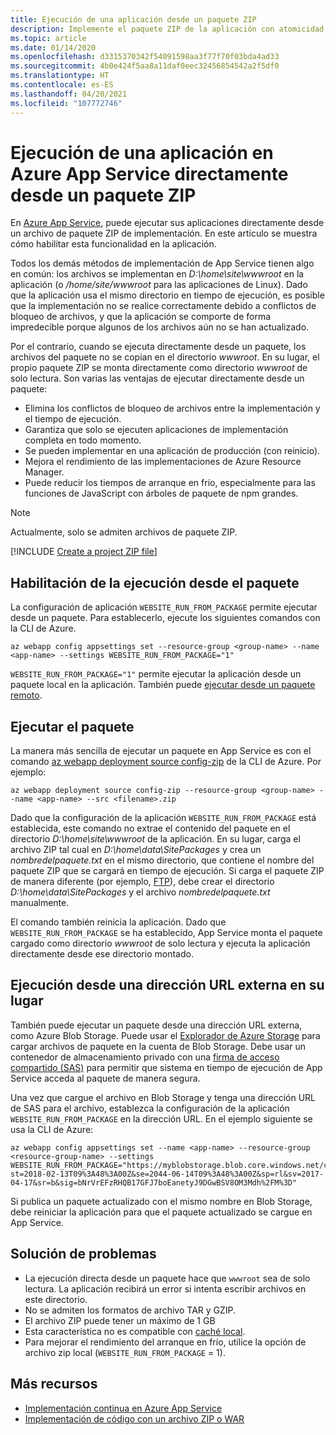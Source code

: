 ```yaml
---
title: Ejecución de una aplicación desde un paquete ZIP
description: Implemente el paquete ZIP de la aplicación con atomicidad. Mejore la previsibilidad y la confiabilidad del comportamiento de su aplicación durante el proceso de implementación de ZIP.
ms.topic: article
ms.date: 01/14/2020
ms.openlocfilehash: d3315370342f54091598aa3f77f70f03bda4ad33
ms.sourcegitcommit: 4b0e424f5aa8a11daf0eec32456854542a2f5df0
ms.translationtype: HT
ms.contentlocale: es-ES
ms.lasthandoff: 04/20/2021
ms.locfileid: "107772746"
---
```

# <a name="run-your-app-in-azure-app-service-directly-from-a-zip-package"></a>Ejecución de una aplicación en Azure App Service directamente desde un paquete ZIP

En [Azure App Service](overview.md), puede ejecutar sus aplicaciones directamente desde un archivo de paquete ZIP de implementación. En este artículo se muestra cómo habilitar esta funcionalidad en la aplicación.

Todos los demás métodos de implementación de App Service tienen algo en común: los archivos se implementan en *D:\home\site\wwwroot* en la aplicación (o */home/site/wwwroot* para las aplicaciones de Linux). Dado que la aplicación usa el mismo directorio en tiempo de ejecución, es posible que la implementación no se realice correctamente debido a conflictos de bloqueo de archivos, y que la aplicación se comporte de forma impredecible porque algunos de los archivos aún no se han actualizado.

Por el contrario, cuando se ejecuta directamente desde un paquete, los archivos del paquete no se copian en el directorio *wwwroot*. En su lugar, el propio paquete ZIP se monta directamente como directorio *wwwroot* de solo lectura. Son varias las ventajas de ejecutar directamente desde un paquete:

- Elimina los conflictos de bloqueo de archivos entre la implementación y el tiempo de ejecución.
- Garantiza que solo se ejecuten aplicaciones de implementación completa en todo momento.
- Se pueden implementar en una aplicación de producción (con reinicio).
- Mejora el rendimiento de las implementaciones de Azure Resource Manager.
- Puede reducir los tiempos de arranque en frío, especialmente para las funciones de JavaScript con árboles de paquete de npm grandes.

> [!NOTE]
> Actualmente, solo se admiten archivos de paquete ZIP.

[!INCLUDE [Create a project ZIP file](../../includes/app-service-web-deploy-zip-prepare.md)]

## <a name="enable-running-from-package"></a>Habilitación de la ejecución desde el paquete

La configuración de aplicación `WEBSITE_RUN_FROM_PACKAGE` permite ejecutar desde un paquete. Para establecerlo, ejecute los siguientes comandos con la CLI de Azure.

```azurecli-interactive
az webapp config appsettings set --resource-group <group-name> --name <app-name> --settings WEBSITE_RUN_FROM_PACKAGE="1"
```

`WEBSITE_RUN_FROM_PACKAGE="1"` permite ejecutar la aplicación desde un paquete local en la aplicación. También puede [ejecutar desde un paquete remoto](#run-from-external-url-instead).

## <a name="run-the-package"></a>Ejecutar el paquete

La manera más sencilla de ejecutar un paquete en App Service es con el comando [az webapp deployment source config-zip](/cli/azure/webapp/deployment/source#az_webapp_deployment_source_config_zip) de la CLI de Azure. Por ejemplo:

```azurecli-interactive
az webapp deployment source config-zip --resource-group <group-name> --name <app-name> --src <filename>.zip
```

Dado que la configuración de la aplicación `WEBSITE_RUN_FROM_PACKAGE` está establecida, este comando no extrae el contenido del paquete en el directorio *D:\home\site\wwwroot* de la aplicación. En su lugar, carga el archivo ZIP tal cual en *D:\home\data\SitePackages* y crea un *nombredelpaquete.txt* en el mismo directorio, que contiene el nombre del paquete ZIP que se cargará en tiempo de ejecución. Si carga el paquete ZIP de manera diferente (por ejemplo, [FTP](deploy-ftp.md)), debe crear el directorio *D:\home\data\SitePackages* y el archivo *nombredelpaquete.txt* manualmente.

El comando también reinicia la aplicación. Dado que `WEBSITE_RUN_FROM_PACKAGE` se ha establecido, App Service monta el paquete cargado como directorio *wwwroot* de solo lectura y ejecuta la aplicación directamente desde ese directorio montado.

## <a name="run-from-external-url-instead"></a>Ejecución desde una dirección URL externa en su lugar

También puede ejecutar un paquete desde una dirección URL externa, como Azure Blob Storage. Puede usar el [Explorador de Azure Storage](../vs-azure-tools-storage-manage-with-storage-explorer.md) para cargar archivos de paquete en la cuenta de Blob Storage. Debe usar un contenedor de almacenamiento privado con una [firma de acceso compartido (SAS)](../vs-azure-tools-storage-manage-with-storage-explorer.md#generate-a-sas-in-storage-explorer) para permitir que sistema en tiempo de ejecución de App Service acceda al paquete de manera segura. 

Una vez que cargue el archivo en Blob Storage y tenga una dirección URL de SAS para el archivo, establezca la configuración de la aplicación `WEBSITE_RUN_FROM_PACKAGE` en la dirección URL. En el ejemplo siguiente se usa la CLI de Azure:

```azurecli-interactive
az webapp config appsettings set --name <app-name> --resource-group <resource-group-name> --settings WEBSITE_RUN_FROM_PACKAGE="https://myblobstorage.blob.core.windows.net/content/SampleCoreMVCApp.zip?st=2018-02-13T09%3A48%3A00Z&se=2044-06-14T09%3A48%3A00Z&sp=rl&sv=2017-04-17&sr=b&sig=bNrVrEFzRHQB17GFJ7boEanetyJ9DGwBSV8OM3Mdh%2FM%3D"
```

Si publica un paquete actualizado con el mismo nombre en Blob Storage, debe reiniciar la aplicación para que el paquete actualizado se cargue en App Service.

## <a name="troubleshooting"></a>Solución de problemas

- La ejecución directa desde un paquete hace que `wwwroot` sea de solo lectura. La aplicación recibirá un error si intenta escribir archivos en este directorio.
- No se admiten los formatos de archivo TAR y GZIP.
- El archivo ZIP puede tener un máximo de 1 GB
- Esta característica no es compatible con [caché local](overview-local-cache.md).
- Para mejorar el rendimiento del arranque en frío, utilice la opción de archivo zip local (`WEBSITE_RUN_FROM_PACKAGE` = 1).

## <a name="more-resources"></a>Más recursos

- [Implementación continua en Azure App Service](deploy-continuous-deployment.md)
- [Implementación de código con un archivo ZIP o WAR](deploy-zip.md)
